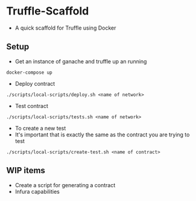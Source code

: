 # Truffle-Scaffold

* A quick scaffold for Truffle using Docker

## Setup

* Get an instance of ganache and truffle up an running
```
docker-compose up
```

* Deploy contract
```
./scripts/local-scripts/deploy.sh <name of network>
```

* Test contract
```
./scripts/local-scripts/tests.sh <name of network>
```

* To create a new test
* It's important that <name of contract> is exactly the same as the contract you are trying to test
```
./scripts/local-scripts/create-test.sh <name of contract>
```

## WIP items

* Create a script for generating a contract
* Infura capabilities
